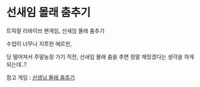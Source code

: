 # 선새임 몰래 춤추기

트릭컬 리바이브 팬게임, 선새임 몰래 춤추기

수업이 너무나 지루한 에르핀,

당 떨어져서 주말농장 가기 직전, 선새임 몰래 춤을 추면 정말 재밌겠다는 생각을 하게 되는데..?

참고 게임 : [선생님 몰래 춤추기](https://vidkidz.tistory.com/505)
